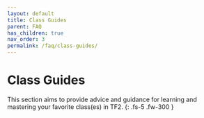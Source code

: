 ```yaml
---
layout: default
title: Class Guides
parent: FAQ
has_children: true
nav_order: 3
permalink: /faq/class-guides/
---
```

# Class Guides
This section aims to provide advice and guidance for learning and mastering your favorite class(es) in TF2.
{: .fs-5 .fw-300 }